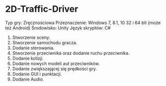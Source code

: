 # 2D-Traffic-Driver


Typ gry: Zręcznościowa
Przeznaczenie: Windows 7, 8.1, 10 32 i 64 bit (może też Android)
Środowisko: Unity
Język skryptów: C#


1. Stworzenie sceny.
2. Stworzenie samochodu gracza.
3. Dodanie sterowania.
4. Stworzenie przeciwnika oraz dodanie ruchu przeciwnika.
5. Dodanie kolizji.
6. Dodanie nowych modeli aut przeciwników.
7. Dodanie zwiększającej się prędkości gry.
8. Dodanie GUI i punktacji.
9. Dodanie Audio.
